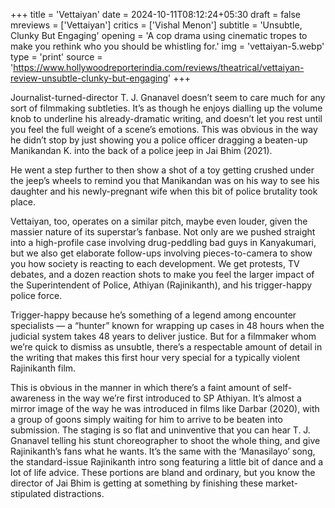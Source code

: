 +++
title = 'Vettaiyan'
date = 2024-10-11T08:12:24+05:30
draft = false
mreviews = ['Vettaiyan']
critics = ['Vishal Menon']
subtitle = 'Unsubtle, Clunky But Engaging'
opening = 'A cop drama using cinematic tropes to make you rethink who you should be whistling for.'
img = 'vettaiyan-5.webp'
type = 'print'
source = 'https://www.hollywoodreporterindia.com/reviews/theatrical/vettaiyan-review-unsubtle-clunky-but-engaging'
+++

Journalist-turned-director T. J. Gnanavel doesn’t seem to care much for any sort of filmmaking subtleties. It’s as though he enjoys dialling up the volume knob to underline his already-dramatic writing, and doesn’t let you rest until you feel the full weight of a scene’s emotions. This was obvious in the way he didn’t stop by just showing you a police officer dragging a beaten-up Manikandan K. into the back of a police jeep in Jai Bhim (2021).

He went a step further to then show a shot of a toy getting crushed under the jeep’s wheels to remind you that Manikandan was on his way to see his daughter and his newly-pregnant wife when this bit of police brutality took place.

Vettaiyan, too, operates on a similar pitch, maybe even louder, given the massier nature of its superstar’s fanbase. Not only are we pushed straight into a high-profile case involving drug-peddling bad guys in Kanyakumari, but we also get elaborate follow-ups involving pieces-to-camera to show you how society is reacting to each development. We get protests, TV debates, and a dozen reaction shots to make you feel the larger impact of the Superintendent of Police, Athiyan (Rajinikanth), and his trigger-happy police force.

Trigger-happy because he’s something of a legend among encounter specialists — a “hunter” known for wrapping up cases in 48 hours when the judicial system takes 48 years to deliver justice. But for a filmmaker whom we’re quick to dismiss as unsubtle, there’s a respectable amount of detail in the writing that makes this first hour very special for a typically violent Rajinikanth film.

This is obvious in the manner in which there’s a faint amount of self-awareness in the way we’re first introduced to SP Athiyan. It’s almost a mirror image of the way he was introduced in films like Darbar (2020), with a group of goons simply waiting for him to arrive to be beaten into submission. The staging is so flat and uninventive that you can hear T. J. Gnanavel telling his stunt choreographer to shoot the whole thing, and give Rajinikanth’s fans what he wants. It’s the same with the ‘Manasilayo’ song, the standard-issue Rajinikanth intro song featuring a little bit of dance and a lot of life advice. These portions are bland and ordinary, but you know the director of Jai Bhim is getting at something by finishing these market-stipulated distractions.
